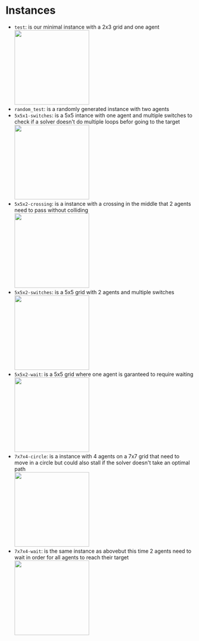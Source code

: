 # Instances
- `test`:  is our minimal instance with a 2x3 grid and one agent \
  <image src=https://github.com/tzschmidt/Railway-Scheduling/assets/59642899/af02cf33-c176-410b-b97a-0d2b5be73091 width=200 height=200>
- `random_test`: is a randomly generated instance with two agents
- `5x5x1-switches`: is a 5x5 intance with one agent and multiple switches to check if a solver doesn't do multiple loops befor going to the target \
  <image src=https://github.com/tzschmidt/Railway-Scheduling/assets/59642899/df181edd-37f5-42a0-b7ed-a41c2fe693e5 width=200 height=200>
- `5x5x2-crossing`: is a instance with a crossing in the middle that 2 agents need to pass without colliding \
  <image src=https://github.com/tzschmidt/Railway-Scheduling/assets/59642899/719c5a8b-a864-49f7-a547-9c6b22623015 width=200 height=200>
- `5x5x2-switches`: is a 5x5 grid with 2 agents and multiple switches \
  <image src=https://github.com/tzschmidt/Railway-Scheduling/assets/59642899/77527dbb-3982-4151-9181-429cc75aa2e0 width=200 height=200>
- `5x5x2-wait`: is a 5x5 grid where one agent is garanteed to require waiting \
  <image src=https://github.com/tzschmidt/Railway-Scheduling/assets/59642899/c2eb2adf-6e76-4c03-9ca0-89644ff5e734 width=200 height=200>
- `7x7x4-circle`: is a instance with 4 agents on a 7x7 grid that need to move in a circle but could  also stall if the solver doesn't take an optimal path \
  <image src=https://github.com/tzschmidt/Railway-Scheduling/assets/59642899/4bd6f031-6700-4b8a-af3e-b20d17ba951c width=200 height=200>
- `7x7x4-wait`: is the same instance as abovebut this time 2 agents need to wait in order for all agents to reach their target \
  <image src=https://github.com/tzschmidt/Railway-Scheduling/assets/59642899/8fd49fbe-95d0-43da-92c7-7208cb4cc1c0 width=200 height=200>

